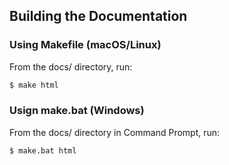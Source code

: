 ## Building the Documentation

### Using Makefile (macOS/Linux)

From the docs/ directory, run:

```sh
$ make html
```

### Usign make.bat (Windows)

From the docs/ directory in Command Prompt, run:

```sh
$ make.bat html
```